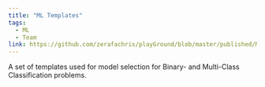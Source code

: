 ```yaml
---
title: "ML Templates"
tags:
  - ML
  - Team
link: https://github.com/zerafachris/playGround/blob/master/published/MLtemplates/readme.md
---
```


A set of templates used for model selection for Binary- and Multi-Class Classification problems.